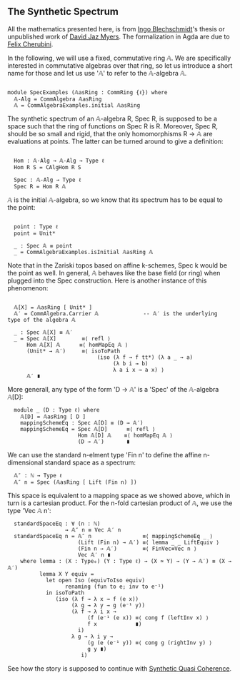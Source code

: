 The Synthetic Spectrum
----------------------

All the mathematics presented here, is from [Ingo Blechschmidt](https://www.ingo-blechschmidt.eu/research.html)'s thesis or unpublished work of [David Jaz Myers](http://davidjaz.com/). The formalization in Agda are due to [Felix Cherubini](http://felix-cherubini.de).


<!--
```
{-# OPTIONS --cubical --no-import-sorts --safe #-}
module Cubical.AlgebraicGeometry.Spec where

open import Cubical.Foundations.Everything
open import Cubical.Data.Unit
open import Cubical.Data.FinData
open import Cubical.Data.Nat
open import Cubical.Data.Vec

open import Cubical.Algebra.CommRing
open import Cubical.Algebra.CommAlgebra
open import Cubical.Algebra.CommAlgebra.Examples
open import Cubical.Algebra.CommAlgebra.FreeCommAlgebra
open import Cubical.Algebra.CommAlgebra.Morphism
open import Cubical.Algebra.Algebra

private
  variable
    ℓ : Level

```
-->

In the following, we will use a fixed, commutative ring 𝔸.
We are specifically interested in commutative algebras over that ring, so let us introduce a short name for those
and let us use '𝔸' to refer to the 𝔸-algebra 𝔸.

```

module SpecExamples (𝔸asRing : CommRing {ℓ}) where
  𝔸-Alg = CommAlgebra 𝔸asRing
  𝔸 = CommAlgebraExamples.initial 𝔸asRing

```

The synthetic spectrum of an 𝔸-algebra R, Spec R, is supposed to be a space such that
the ring of functions on Spec R is R. Moreover, Spec R, should be so small and rigid,
that the only homomorphisms R → 𝔸 are evaluations at points.
The latter can be turned around to give a definition:

```

  Hom : 𝔸-Alg → 𝔸-Alg → Type ℓ
  Hom R S = CAlgHom R S

  Spec : 𝔸-Alg → Type ℓ
  Spec R = Hom R 𝔸

```

𝔸 is the initial 𝔸-algebra, so we know that its spectrum has to be equal to the point:

```

  point : Type ℓ
  point = Unit*

  _ : Spec 𝔸 ≡ point
  _ = CommAlgebraExamples.isInitial 𝔸asRing 𝔸

```

Note that in the Zariski topos based on affine k-schemes, Spec k would be the point as well.
In general, 𝔸 behaves like the base field (or ring) when plugged into the Spec construction.
Here is another instance of this phenomenon:

```

  𝔸[X] = 𝔸asRing [ Unit* ]
  𝔸′ = CommAlgebra.Carrier 𝔸              -- 𝔸′ is the underlying type of the algebra 𝔸

  _ : Spec 𝔸[X] ≡ 𝔸′
  _ = Spec 𝔸[X]        ≡⟨ refl ⟩
      Hom 𝔸[X] 𝔸      ≡⟨ homMapEq 𝔸 ⟩
      (Unit* → 𝔸′)     ≡⟨ isoToPath
                            (iso (λ f → f tt*) (λ a _ → a)
                                 (λ b i → b)
                                 λ a i x → a x) ⟩
      𝔸′ ∎

```
More generall, any type of the form 'D → 𝔸' is a 'Spec' of the 𝔸-algebra 𝔸[D]:

```
  module _ (D : Type ℓ) where
    𝔸[D] = 𝔸asRing [ D ]
    mappingSchemeEq : Spec 𝔸[D] ≡ (D → 𝔸′)
    mappingSchemeEq = Spec 𝔸[D]      ≡⟨ refl ⟩
                      Hom 𝔸[D] 𝔸    ≡⟨ homMapEq 𝔸 ⟩
                      (D → 𝔸′)       ∎
```
We can use the standard n-elment type 'Fin n'
to define the affine n-dimensional standard space as a spectrum:

```
  𝔸″ : ℕ → Type ℓ
  𝔸″ n = Spec (𝔸asRing [ Lift (Fin n) ])
```
This space is equivalent to a mapping space as we showed above, which in turn is
a cartesian product. For the n-fold cartesian product of 𝔸, we use the type 'Vec 𝔸 n':

```
  standardSpaceEq : ∀ (n : ℕ)
                  → 𝔸″ n ≡ Vec 𝔸′ n
  standardSpaceEq n = 𝔸″ n                ≡⟨ mappingSchemeEq _ ⟩
                      (Lift (Fin n) → 𝔸′) ≡⟨ lemma _ _ LiftEquiv ⟩
                      (Fin n → 𝔸′)        ≡⟨ FinVec≡Vec n ⟩
                      Vec 𝔸′ n ∎
    where lemma : (X : Type₀) (Y : Type ℓ) → (X ≃ Y) → (Y → 𝔸′) ≡ (X → 𝔸′)
          lemma X Y equiv =
            let open Iso (equivToIso equiv)
                  renaming (fun to e; inv to e⁻¹)
            in isoToPath
               (iso (λ f → λ x → f (e x))
                    (λ g → λ y → g (e⁻¹ y))
                    (λ f → λ i x →
                         (f (e⁻¹ (e x)) ≡⟨ cong f (leftInv x) ⟩
                         f x            ∎)
                      i)
                    λ g → λ i y →
                         (g (e (e⁻¹ y)) ≡⟨ cong g (rightInv y) ⟩
                         g y ∎)
                       i)
```

See how the story is supposed to continue with [Synthetic Quasi Coherence](Cubical.AlgebraicGeometry.SQC.html).
